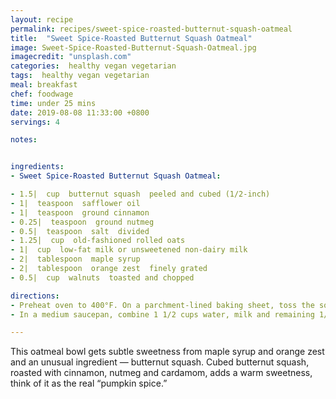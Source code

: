 ```yaml
---
layout: recipe
permalink: recipes/sweet-spice-roasted-butternut-squash-oatmeal
title:  "Sweet Spice-Roasted Butternut Squash Oatmeal"
image: Sweet-Spice-Roasted-Butternut-Squash-Oatmeal.jpg
imagecredit: "unsplash.com"
categories:  healthy vegan vegetarian
tags:  healthy vegan vegetarian
meal: breakfast
chef: foodwage
time: under 25 mins
date: 2019-08-08 11:33:00 +0800
servings: 4

notes:


ingredients:
- Sweet Spice-Roasted Butternut Squash Oatmeal:

- 1.5|  cup  butternut squash  peeled and cubed (1/2-inch)
- 1|  teaspoon  safflower oil
- 1|  teaspoon  ground cinnamon
- 0.25|  teaspoon  ground nutmeg
- 0.5|  teaspoon  salt  divided
- 1.25|  cup  old-fashioned rolled oats
- 1|  cup  low-fat milk or unsweetened non-dairy milk
- 2|  tablespoon  maple syrup
- 2|  tablespoon  orange zest  finely grated
- 0.5|  cup  walnuts  toasted and chopped

directions:
- Preheat oven to 400°F. On a parchment-lined baking sheet, toss the squash, oil, cinnamon, nutmeg and 1/4 teaspoon of the salt. Arrange in an even layer. Roast until squash is tender when pierced with a fork, 20 minutes. The roasted squash can be stored in an airtight container in the refrigerator for up to 5 days. Reheat in microwave before serving.
- In a medium saucepan, combine 1 1/2 cups water, milk and remaining 1/4 teaspoon of the salt and bring to a boil over high heat. Add the oats and reduce heat to low. Simmer uncovered, stirring frequently, until the oats are tender, 12 minutes. Stir in the maple syrup and orange zest. Divide among 4 bowls. Top with warm squash and walnuts.

---
```


This oatmeal bowl gets subtle sweetness from maple syrup and orange zest and an unusual ingredient — butternut squash. Cubed butternut squash, roasted with cinnamon, nutmeg and cardamom, adds a warm sweetness, think of it as the real “pumpkin spice.”